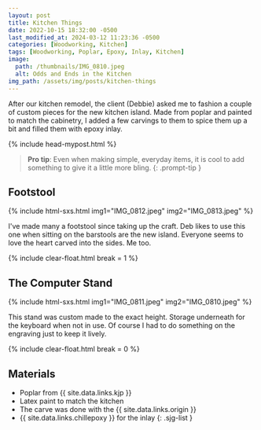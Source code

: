 ```yaml
---
layout: post
title: Kitchen Things
date: 2022-10-15 18:32:00 -0500
last_modified_at: 2024-03-12 11:23:36 -0500
categories: [Woodworking, Kitchen]
tags: [Woodworking, Poplar, Epoxy, Inlay, Kitchen]
image:
  path: /thumbnails/IMG_0810.jpeg
  alt: Odds and Ends in the Kitchen
img_path: /assets/img/posts/kitchen-things
---
```


After our kitchen remodel, the client (Debbie) asked me to fashion a couple of custom pieces for the new kitchen island.  Made from poplar and painted to match the cabinetry, I added a few carvings to them to spice them up a bit and filled them with epoxy inlay.

{% include head-mypost.html %}

> **Pro tip**: Even when making simple, everyday items, it is cool to add something to give it a little more bling.
{: .prompt-tip }

## Footstool

{% include html-sxs.html img1="IMG_0812.jpeg" img2="IMG_0813.jpeg" %}

I've made many a footstool since taking up the craft.  Deb likes to use this one when sitting on the barstools are the new island.  Everyone seems to love the heart carved into the sides.  Me too.

{% include clear-float.html break = 1 %}

## The Computer Stand

{% include html-sxs.html img1="IMG_0811.jpeg" img2="IMG_0810.jpeg" %}

This stand was custom made to the exact height.  Storage underneath for the keyboard when not in use.  Of course I had to do something on the engraving just to keep it lively.

{% include clear-float.html break  = 0 %}

## Materials

- Poplar from {{ site.data.links.kjp }}
- Latex paint to match the kitchen
- The carve was done with the {{ site.data.links.origin }}
- {{ site.data.links.chillepoxy }} for the inlay
{: .sjg-list }
